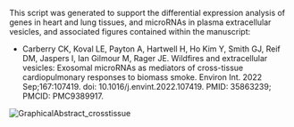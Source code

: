 This script was generated to support the differential expression analysis of genes in heart and lung tissues, and microRNAs in plasma extracellular vesicles, and associated figures contained within the manuscript:

+ Carberry CK, Koval LE, Payton A, Hartwell H, Ho Kim Y, Smith GJ, Reif DM, Jaspers I, Ian Gilmour M, Rager JE. Wildfires and extracellular vesicles: Exosomal microRNAs as mediators of cross-tissue cardiopulmonary responses to biomass smoke. Environ Int. 2022 Sep;167:107419. doi: 10.1016/j.envint.2022.107419. PMID: 35863239; PMCID: PMC9389917.

![GraphicalAbstract_crosstissue](https://github.com/Ragerlab/Script_for_Wildfires_and_Extracellular_Vesicles_Exosomal_MicroRNAs_as_Mediators_of_Cross_Tissue/assets/72747901/74240f67-09a1-49c1-867f-95d55a81aac4)


